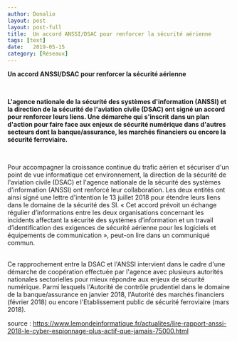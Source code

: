 ```yaml
---
author: Donalio
layout: post
layout: post-full
title:  Un accord ANSSI/DSAC pour renforcer la sécurité aérienne
tags: [text]
date:   2019-05-15
category: [Réseaux]
---
```


**Un accord ANSSI/DSAC pour renforcer la sécurité aérienne**

<br/>

**L'agence nationale de la sécurité des systèmes d'information (ANSSI) et la direction de la sécurité de l'aviation civile (DSAC) ont signé un accord pour renforcer leurs liens. Une démarche qui s'inscrit dans un plan d'action pour faire face aux enjeux de sécurité numérique dans d'autres secteurs dont la banque/assurance, les marchés financiers ou encore la sécurité ferroviaire.**

<br/>

Pour accompagner la croissance continue du trafic aérien et sécuriser d'un point de vue informatique cet environnement, la direction de la sécurité de l'aviation civile (DSAC) et l'agence nationale de la sécurité des systèmes d'information (ANSSI) ont renforcé leur collaboration. Les deux entités ont ainsi signé une lettre d'intention le 13 juillet 2018 pour étendre leurs liens dans le domaine de la sécurité des SI. « Cet accord prévoit un échange régulier d’informations entre les deux organisations concernant les incidents affectant la sécurité des systèmes d’information et un travail d’identification des exigences de sécurité aérienne pour les logiciels et équipements de communication », peut-on lire dans un communiqué commun.

<br/>
Ce rapprochement entre la DSAC et l'ANSSI intervient dans le cadre d'une démarche de coopération effectuée par l'agence avec plusieurs autorités nationales sectorielles pour mieux répondre aux enjeux de sécurité numérique. Parmi lesquels l'Autorité de contrôle prudentiel dans le domaine de la banque/assurance en janvier 2018, l'Autorité des marchés financiers (février 2018) ou encore l'Etablissement public de sécurité ferroviaire (mars 2018).

<br/>

source : <https://www.lemondeinformatique.fr/actualites/lire-rapport-anssi-2018-le-cyber-espionnage-plus-actif-que-jamais-75000.html> 

